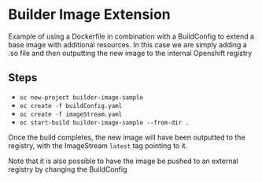 #  Builder Image Extension
Example of using a Dockerfile in combination with a BuildConfig to extend a base image with additional resources.  In this case we are simply adding a .so file and then outputting the new image to the internal Openshift registry

## Steps

 * `oc new-project builder-image-sample` 
 * `oc create -f buildConfig.yaml`
 * `oc create -f imageStream.yaml`
 * `oc start-build builder-image-sample --from-dir .`

Once the build completes, the new image will have been outputted to the registry, with the ImageStream `latest` tag pointing to it.  

Note that it is also possible to have the image be pushed to an external registry by changing the BuildConfig